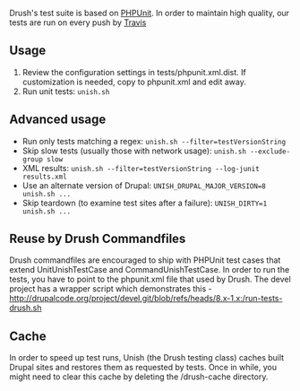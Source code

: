 Drush's test suite is based on [PHPUnit](http://www.phpunit.de). In order to maintain
high quality, our tests are run on every push by [Travis](https://travis-ci.org/drush-ops/drush)

Usage
--------
1. Review the configuration settings in tests/phpunit.xml.dist. If customization is needed, copy to phpunit.xml and edit away.
1. Run unit tests: `unish.sh`

Advanced usage
---------
- Run only tests matching a regex: `unish.sh --filter=testVersionString`
- Skip slow tests (usually those with network usage): `unish.sh --exclude-group slow`
- XML results: `unish.sh --filter=testVersionString --log-junit results.xml`
- Use an alternate version of Drupal: `UNISH_DRUPAL_MAJOR_VERSION=8 unish.sh ...`
- Skip teardown (to examine test sites after a failure): `UNISH_DIRTY=1 unish.sh ...`

Reuse by Drush Commandfiles
-----------
Drush commandfiles are encouraged to ship with PHPUnit test cases that
extend UnitUnishTestCase and CommandUnishTestCase. In order to run
the tests, you have to point to the phpunit.xml file that used by Drush.
The devel project has a wrapper script which demonstrates this -
http://drupalcode.org/project/devel.git/blob/refs/heads/8.x-1.x:/run-tests-drush.sh

Cache
-----------
In order to speed up test runs, Unish (the Drush testing class) caches built Drupal sites
and restores them as requested by tests. Once in while, you might need to clear this cache
by deleting the <tmp>/drush-cache directory.
